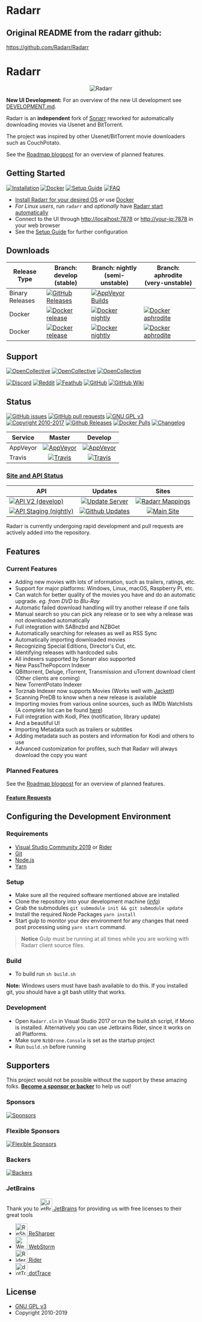 # Radarr

## Original README from the radarr github:

https://github.com/Radarr/Radarr

# Radarr

<p align="center">
<img src="/Logo/text256.png" alt="Radarr">
</p>

**New UI Development:** For an overview of the new UI development see [DEVELOPMENT.md](https://github.com/Radarr/Radarr/blob/aphrodite/DEVELOPMENT.md).

Radarr is an **independent** fork of [Sonarr](https://github.com/Sonarr/Sonarr) reworked for automatically downloading movies via Usenet and BitTorrent.

The project was inspired by other Usenet/BitTorrent movie downloaders such as CouchPotato.

See the [Roadmap blogpost](https://blog.radarr.video/development/update/2018/11/11/roadmap-update.html) for an overview of planned features.

## Getting Started

[![Installation](https://img.shields.io/badge/wiki-installation-brightgreen.svg?maxAge=60&style=flat-square)](https://github.com/Radarr/Radarr/wiki/Installation)
[![Docker](https://img.shields.io/badge/wiki-docker-1488C6.svg?maxAge=60&style=flat-square)](https://github.com/Radarr/Radarr/wiki/Docker)
[![Setup Guide](https://img.shields.io/badge/wiki-setup_guide-orange.svg?maxAge=60&style=flat-square)](https://github.com/Radarr/Radarr/wiki/Setup-Guide)
[![FAQ](https://img.shields.io/badge/wiki-FAQ-BF55EC.svg?maxAge=60&style=flat-square)](https://github.com/Radarr/Radarr/wiki/FAQ)

- [Install Radarr for your desired OS](https://github.com/Radarr/Radarr/wiki/Installation) _or_ use [Docker](https://github.com/Radarr/Radarr/wiki/Docker)
- _For Linux users_, run `radarr` and _optionally_ have [Radarr start automatically](https://github.com/Radarr/Radarr/wiki/Autostart-on-Linux)
- Connect to the UI through <http://localhost:7878> or <http://your-ip:7878> in your web browser
- See the [Setup Guide](https://github.com/Radarr/Radarr/wiki/Setup-Guide) for further configuration

## Downloads

| Release Type    | Branch: develop (stable)                                                                                                                                                    | Branch: nightly (semi-unstable)                                                                                                                                                             | Branch: aphrodite (very-unstable)                                                                                                                                              |
| --------------- | --------------------------------------------------------------------------------------------------------------------------------------------------------------------------- | ------------------------------------------------------------------------------------------------------------------------------------------------------------------------------------------- | ------------------------------------------------------------------------------------------------------------------------------------------------------------------------------ |
| Binary Releases | [![GitHub Releases](https://img.shields.io/badge/downloads-releases-brightgreen.svg?maxAge=60&style=flat-square)](https://github.com/Radarr/Radarr/releases)                | [![AppVeyor Builds](https://img.shields.io/badge/downloads-nightly-green.svg?maxAge=60&style=flat-square)](https://ci.appveyor.com/project/galli-leo/radarr-usby1/branch/develop/artifacts) |                                                                                                                                                                                |
| Docker          | [![Docker release](https://img.shields.io/badge/linuxserver-radarr:latest-blue.svg?colorB=1488C6&maxAge=60&style=flat-square)](https://hub.docker.com/r/linuxserver/radarr) | [![Docker nightly](https://img.shields.io/badge/linuxserver-radarr:nightly-blue.svg?colorB=1488C6&maxAge=60&style=flat-square)](https://hub.docker.com/r/linuxserver/radarr)                | [![Docker aphrodite](https://img.shields.io/badge/linuxserver-radarr:preview-blue.svg?colorB=1488C6&maxAge=60&style=flat-square)](https://hub.docker.com/r/linuxserver/radarr) |
| Docker          | [![Docker release](https://img.shields.io/badge/hotio-radarr:latest-blue.svg?colorB=1488C6&maxAge=60&style=flat-square)](https://hub.docker.com/r/hotio/radarr)             | [![Docker nightly](https://img.shields.io/badge/hotio-radarr:unstable-blue.svg?colorB=1488C6&maxAge=60&style=flat-square)](https://hub.docker.com/r/hotio/radarr)                           | [![Docker aphrodite](https://img.shields.io/badge/hotio-radarr:aphrodite-blue.svg?colorB=1488C6&maxAge=60&style=flat-square)](https://hub.docker.com/r/hotio/radarr)           |

## Support

[![OpenCollective](https://opencollective.com/radarr/tiers/backer/badge.svg)](#backers)
[![OpenCollective](https://opencollective.com/radarr/tiers/flexible-sponsor/badge.svg)](#flexible-sponsors)
[![OpenCollective](https://opencollective.com/radarr/tiers/sponsor/badge.svg)](#sponsors)

[![Discord](https://img.shields.io/badge/discord-chat-7289DA.svg?maxAge=60&style=flat-square)](https://discord.gg/AD3UP37)
[![Reddit](https://img.shields.io/badge/reddit-discussion-FF4500.svg?maxAge=60&style=flat-square)](https://www.reddit.com/r/radarr)
[![Feathub](https://img.shields.io/badge/feathub-requests-lightgrey.svg?maxAge=60&style=flat-square)](http://feathub.com/Radarr/Radarr)
[![GitHub](https://img.shields.io/badge/github-issues-red.svg?maxAge=60&style=flat-square)](https://github.com/Radarr/Radarr/issues)
[![GitHub Wiki](https://img.shields.io/badge/github-wiki-181717.svg?maxAge=60&style=flat-square)](https://github.com/Radarr/Radarr/wiki)

## Status

[![GitHub issues](https://img.shields.io/github/issues/radarr/radarr.svg?maxAge=60&style=flat-square)](https://github.com/Radarr/Radarr/issues)
[![GitHub pull requests](https://img.shields.io/github/issues-pr/radarr/radarr.svg?maxAge=60&style=flat-square)](https://github.com/Radarr/Radarr/pulls)
[![GNU GPL v3](https://img.shields.io/badge/license-GNU%20GPL%20v3-blue.svg?maxAge=60&style=flat-square)](http://www.gnu.org/licenses/gpl.html)
[![Copyright 2010-2017](https://img.shields.io/badge/copyright-2017-blue.svg?maxAge=60&style=flat-square)](https://github.com/Radarr/Radarr)
[![Github Releases](https://img.shields.io/github/downloads/Radarr/Radarr/total.svg?maxAge=60&style=flat-square)](https://github.com/Radarr/Radarr/releases/)
[![Docker Pulls](https://img.shields.io/docker/pulls/linuxserver/radarr.svg?maxAge=60&style=flat-square)](https://hub.docker.com/r/linuxserver/radarr/)
[![Changelog](https://img.shields.io/github/commit-activity/w/radarr/radarr.svg?style=flat-square)](/CHANGELOG.md#unreleased)

| Service  |                                                                           Master                                                                            |                                                                                 Develop                                                                                  |
| -------- | :---------------------------------------------------------------------------------------------------------------------------------------------------------: | :----------------------------------------------------------------------------------------------------------------------------------------------------------------------: |
| AppVeyor | [![AppVeyor](https://img.shields.io/appveyor/ci/galli-leo/Radarr/master.svg?maxAge=60&style=flat-square)](https://ci.appveyor.com/project/galli-leo/Radarr) | [![AppVeyor](https://img.shields.io/appveyor/ci/galli-leo/Radarr-usby1/develop.svg?maxAge=60&style=flat-square)](https://ci.appveyor.com/project/galli-leo/Radarr-usby1) |
| Travis   |            [![Travis](https://img.shields.io/travis/Radarr/Radarr/master.svg?maxAge=60&style=flat-square)](https://travis-ci.org/Radarr/Radarr)             |                  [![Travis](https://img.shields.io/travis/Radarr/Radarr/develop.svg?maxAge=60&style=flat-square)](https://travis-ci.org/Radarr/Radarr)                   |

### [Site and API Status](https://status.radarr.video)

| API                                                                                                                            |                                                      Updates                                                      |                                                         Sites                                                         |
| ------------------------------------------------------------------------------------------------------------------------------ | :---------------------------------------------------------------------------------------------------------------: | :-------------------------------------------------------------------------------------------------------------------: |
| [![API V2 (develop)](http://status.radarr.video/component/1/shield?style=flat-square)](https://api.radarr.video/v2/)           | [![Update Server](http://status.radarr.video/component/4/shield?style=flat-square)](https://radarr.aeonlucid.com) | [![Radarr Mappings](http://status.radarr.video/component/6/shield?style=flat-square)](https://mappings.radarr.video/) |
| [![API Staging (nightly)](http://status.radarr.video/component/2/shield?style=flat-square)](https://staging.api.radarr.video/) | [![Github Updates](http://status.radarr.video/component/5/shield?style=flat-square)](https://api.github.com/v3/)  |        [![Main Site](http://status.radarr.video/component/7/shield?style=flat-square)](https://radarr.video/)         |

Radarr is currently undergoing rapid development and pull requests are actively added into the repository.

## Features

### Current Features

- Adding new movies with lots of information, such as trailers, ratings, etc.
- Support for major platforms: Windows, Linux, macOS, Raspberry Pi, etc.
- Can watch for better quality of the movies you have and do an automatic upgrade. _eg. from DVD to Blu-Ray_
- Automatic failed download handling will try another release if one fails
- Manual search so you can pick any release or to see why a release was not downloaded automatically
- Full integration with SABnzbd and NZBGet
- Automatically searching for releases as well as RSS Sync
- Automatically importing downloaded movies
- Recognizing Special Editions, Director's Cut, etc.
- Identifying releases with hardcoded subs
- All indexers supported by Sonarr also supported
- New PassThePopcorn Indexer
- QBittorrent, Deluge, rTorrent, Transmission and uTorrent download client (Other clients are coming)
- New TorrentPotato Indexer
- Torznab Indexer now supports Movies (Works well with [Jackett](https://github.com/Jackett/Jackett))
- Scanning PreDB to know when a new release is available
- Importing movies from various online sources, such as IMDb Watchlists (A complete list can be found [here](https://github.com/Radarr/Radarr/issues/114))
- Full integration with Kodi, Plex (notification, library update)
- And a beautiful UI
- Importing Metadata such as trailers or subtitles
- Adding metadata such as posters and information for Kodi and others to use
- Advanced customization for profiles, such that Radarr will always download the copy you want

### Planned Features

See the [Roadmap blogpost](https://blog.radarr.video/development/update/2018/11/11/roadmap-update.html) for an overview of planned features.

#### [Feature Requests](http://feathub.com/Radarr/Radarr)

## Configuring the Development Environment

### Requirements

- [Visual Studio Community 2019](https://www.visualstudio.com/vs/community/) or [Rider](http://www.jetbrains.com/rider/)
- [Git](https://git-scm.com/downloads)
- [Node.js](https://nodejs.org/en/download/)
- [Yarn](https://yarnpkg.com/)

### Setup

- Make sure all the required software mentioned above are installed
- Clone the repository into your development machine ([_info_](https://help.github.com/desktop/guides/contributing/working-with-your-remote-repository-on-github-or-github-enterprise))
- Grab the submodules `git submodule init && git submodule update`
- Install the required Node Packages `yarn install`
- Start gulp to monitor your dev environment for any changes that need post processing using `yarn start` command.

> **Notice**
> Gulp must be running at all times while you are working with Radarr client source files.

### Build

- To build run `sh build.sh`

**Note:** Windows users must have bash available to do this. If you installed git, you should have a git bash utility that works.

### Development

- Open `Radarr.sln` in Visual Studio 2017 or run the build.sh script, if Mono is installed. Alternatively you can use Jetbrains Rider, since it works on all Platforms.
- Make sure `NzbDrone.Console` is set as the startup project
- Run `build.sh` before running

## Supporters

This project would not be possible without the support by these amazing folks. [**Become a sponsor or backer**](https://opencollective.com/radarr) to help us out!

### Sponsors

[![Sponsors](https://opencollective.com/radarr/tiers/sponsor.svg)](https://opencollective.com/radarr/order/3851)

### Flexible Sponsors

[![Flexible Sponsors](https://opencollective.com/radarr/tiers/flexible-sponsor.svg?avatarHeight=54)](https://opencollective.com/radarr/order/3856)

### Backers

[![Backers](https://opencollective.com/radarr/tiers/backer.svg?avatarHeight=48)](https://opencollective.com/radarr/order/3850)

### JetBrains

Thank you to [<img src="/Logo/jetbrains.svg" alt="JetBrains" width="32"> JetBrains](http://www.jetbrains.com/) for providing us with free licenses to their great tools

- [<img src="/Logo/resharper.svg" alt="ReSharper" width="32"> ReSharper](http://www.jetbrains.com/resharper/)
- [<img src="/Logo/webstorm.svg" alt="WebStorm" width="32"> WebStorm](http://www.jetbrains.com/webstorm/)
- [<img src="/Logo/rider.svg" alt="Rider" width="32"> Rider](http://www.jetbrains.com/rider/)
- [<img src="/Logo/dottrace.svg" alt="dotTrace" width="32"> dotTrace](http://www.jetbrains.com/dottrace/)

## License

- [GNU GPL v3](http://www.gnu.org/licenses/gpl.html)
- Copyright 2010-2019
